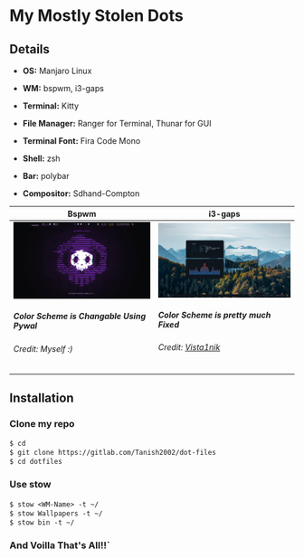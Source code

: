 # My Mostly Stolen Dots

## Details


* **OS:** Manjaro Linux
 
* **WM:** bspwm, i3-gaps
 
* **Terminal:** Kitty

*  **File Manager:** Ranger for Terminal, Thunar for GUI
 
* **Terminal Font:** Fira Code Mono
 
* **Shell:** zsh
 
* **Bar:** polybar
 
* **Compositor:** Sdhand-Compton
 

| **Bspwm** | **i3-gaps** |
| ------ | ------ |
| <img src="Screenshots/bspwm.png" width="500" > <br> <h5>Color Scheme is Changable Using Pywal</h5> <h6><a>Credit: Myself :) </a></h6> | <img src="Screenshots/i3.png" width="500" > <br> <h5>Color Scheme is pretty much Fixed</h5> <h6> Credit: <a href="https://github.com/Vista1nik/i3-mountains"> Vista1nik </a></h6> |
  




## Installation

### **Clone my repo**
```
$ cd
$ git clone https://gitlab.com/Tanish2002/dot-files
$ cd dotfiles
``` 

### **Use stow**
```
$ stow <WM-Name> -t ~/
$ stow Wallpapers -t ~/
$ stow bin -t ~/
```
### **And Voilla That's All!!**`
